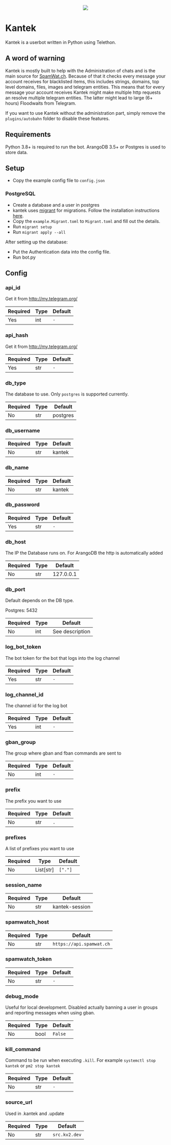 <p align="center">
  <img src="https://i.sitischu.com/kantek_main_smol_256.png">
</p>

# Kantek
Kantek is a userbot written in Python using Telethon.

## A word of warning
Kantek is mostly built to help with the Administration of chats and is the main source for [SpamWat.ch](https://spamwat.ch). 
Because of that it checks every message your account receives for blacklisted items, this includes strings, domains, top level domains, files, images and telegram entities. This means that for every message your account receives Kantek might make multiple http requests an resolve multiple telegram entities. The latter might lead to large (6+ hours) Floodwaits from Telegram.

If you want to use Kantek without the administration part, simply remove the `plugins/autobahn` folder to disable these features. 

## Requirements
Python 3.8+ is required to run the bot.
ArangoDB 3.5+ or Postgres is used to store data.

## Setup
- Copy the example config file to `config.json`

### PostgreSQL
- Create a database and a user in postgres
- kantek uses [migrant](https://github.com/jaemk/migrant) for migrations. Follow the installation instructions [here](https://github.com/jaemk/migrant#installation).
- Copy the `example.Migrant.toml` to `Migrant.toml` and fill out the details.
- Run `migrant setup`
- Run `migrant apply --all` 

After setting up the database:

- Put the Authentication data into the config file.
- Run bot.py

## Config
### api_id
Get it from http://my.telegram.org/

| Required | Type | Default   |
| -------- | ---- | --------- |
| Yes      | int  | `-`       |

### api_hash
Get it from http://my.telegram.org/

| Required | Type | Default   |
| -------- | ---- | --------- |
| Yes      | str  | `-`       |

### db_type
The database to use. Only `postgres` is supported currently.

| Required | Type | Default   |
| -------- | ---- | --------- |
| No       | str  | postgres  |

### db_username

| Required | Type | Default |
| -------- | ---- | ------- |
| No       | str  | kantek  |  

### db_name

| Required | Type | Default |
| -------- | ---- | ------- |
| No       | str  | kantek  |

### db_password

| Required | Type | Default   |
| -------- | ---- | --------- |
| Yes      | str  | `-`       |

### db_host
The IP the Database runs on. For ArangoDB the http is automatically added

| Required | Type | Default    |
| -------- | ---- | ---------- |
| No       | str  | 127.0.0.1  |

### db_port
Default depends on the DB type. 

Postgres: 5432

| Required | Type | Default          |
| -------- | ---- | ---------------- |
| No       | int  | See description  |

### log_bot_token
The bot token for the bot that logs into the log channel

| Required | Type | Default   |
| -------- | ---- | --------- |
| Yes      | str  | `-`       |

### log_channel_id
The channel id for the log bot

| Required | Type | Default   |
| -------- | ---- | --------- |
| Yes      | int  | `-`       |

### gban_group
The group where gban and fban commands are sent to

| Required | Type | Default   |
| -------- | ---- | --------- |
| No       | int  | `-`       |

### prefix
The prefix you want to use

| Required | Type     | Default |
| -------- | -------- | ------- |
| No       | str      | `.`     |

### prefixes
A list of prefixes you want to use

| Required | Type      | Default |
| -------- | --------- | ------- |
| No       | List[str] | `["."]` |

### session_name

| Required | Type | Default            |
| -------- | ---- | ------------------ |
| No       | str  | kantek-session     |

### spamwatch_host

| Required | Type | Default                  |
| -------- | ---- | ------------------------ |
| No       | str  | `https://api.spamwat.ch` |

### spamwatch_token

| Required | Type | Default   |
| -------- | ---- | --------- |
| No       | str  | `-`       |

### debug_mode
Useful for local development. Disabled actually banning a user in groups and reporting messages when using gban.

| Required | Type  | Default |
| -------- | ----- | ------- |
| No       | bool  | `False` |

### kill_command
Command to be run when executing `.kill`. For example `systemctl stop kantek` or `pm2 stop kantek`

| Required | Type  | Default |
| -------- | ----- | ------- |
| No       | str   | `-`     |

### source_url
Used in .kantek and .update

| Required | Type | Default       |
| -------- | ---- | ------------- |
| No       | str  | `src.kv2.dev` |
